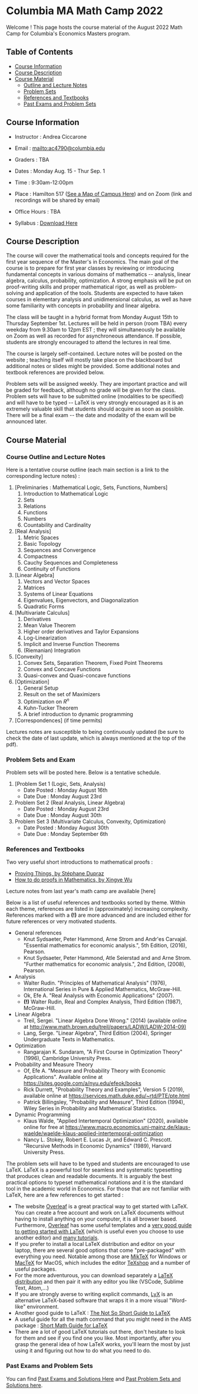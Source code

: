 # Columbia MA Math Camp 2022
Welcome ! This page hosts the course material of the August 2022 Math Camp for Columbia's Economics Masters program.

## Table of Contents

* [Course Information](#course-information)
* [Course Description](#course-description)
* [Course Material](#course-material)
    - [Outline and Lecture Notes](#course-outline-and-lecture-notes)
    - [Problem Sets](#problem-sets)
	- [References and Textbooks](#references-and-textbooks)
	- [Past Exams and Problem Sets](#past-exams-and-problem-sets)

## Course Information

* Instructor : Andrea Ciccarone
* Email : <mailto:ac4790@columbia.edu>
* Graders : TBA

* Dates : Monday Aug. 15 - Thur Sep. 1
* Time : 9:30am-12:00pm
* Place : Hamilton 517 ([See a Map of Campus Here](https://cufo.columbia.edu/sites/default/files/content/morningsidemap_2015aug-7.pdf)) and on Zoom (link and recordings will be shared by email)
* Office Hours : TBA

* Syllabus : [Download Here](https://andreaciccarone.github.io/MA-Columbia-Math-Camp-2022/Syllabus.pdf)


## Course Description

The course will cover the mathematical tools and concepts required for the first year sequence of the Master's in Economics. The main goal of the course is to prepare for first year classes by reviewing or introducing fundamental concepts in various domains of mathematics -- analysis, linear algebra, calculus, probability, optimization. A strong emphasis will be put on proof-writing skills and proper mathematical rigor, as well as problem-solving and application of the tools. Students are expected to have taken courses in elementary analysis and unidimensional calculus, as well as have some familiarity with concepts in probability and linear algebra.

The class will be taught in a hybrid format from Monday August 15th to Thursday September 1st. Lectures will be held in person (room TBA) every weekday from 9.30am to 12pm EST ; they will simultaneously be available on Zoom as well as recorded for asynchroneous attendance. If possible, students are strongly encouraged to attend the lectures in real time.

The course is largely self-contained. Lecture notes will be posted on the website ; teaching itself will mostly take place on the blackboard but additional notes or slides might be provided. Some additional notes and textbook references are provided below.

Problem sets will be assigned weekly. They are important practice and will be graded for feedback, although no grade will be given for the class. Problem sets will have to be submitted online (modalities to be specified) and will have to be typed -- LaTeX is very strongly encouraged as it is an extremely valuable skill that students should acquire as soon as possible. There will be a final exam -- the date and modality of the exam will be announced later.

## Course Material

### Course Outline and Lecture Notes

Here is a tentative course outline (each main section is a link to the corresponding lecture notes) :

1. [Preliminaries : Mathematical Logic, Sets, Functions, Numbers]
	1. Introduction to Mathematical Logic
	2. Sets
	3. Relations
	4. Functions
	5. Numbers
	6. Countability and Cardinality
2. [Real Analysis]
	1. Metric Spaces
	2. Basic Topology
	3. Sequences and Convergence
	4. Compactness
	5. Cauchy Sequences and Completeness
	6. Continuity of Functions
3. [Linear Algebra]
	1. Vectors and Vector Spaces
	2. Matrices
	3. Systems of Linear Equations
	4. Eigenvalues, Eigenvectors, and Diagonalization
	5. Quadratic Forms
4. [Multivariate Calculus]
	1. Derivatives
	2. Mean Value Theorem
	3. Higher order derivatives and Taylor Expansions
	4. Log-Linearization
	5. Implicit and Inverse Function Theorems
	6. (Riemanian) Integration
5. [Convexity]
	1. Convex Sets, Separation Theorem, Fixed Point Theorems
	2. Convex and Concave Functions
	3. Quasi-convex and Quasi-concave functions
6. [Optimization]
	1. General Setup
	2. Result on the set of Maximizers
	3. Optimization on $R^n$
	4. Kuhn-Tucker Theorem
	5. A brief introduction to dynamic programming
7. [Correspondences] (if time permits)

Lectures notes are susceptible to being continuously updated (be sure to check the date of last update, which is always mentioned at the top of the pdf).

### Problem Sets and Exam

Problem sets will be posted here. Below is a tentative schedule.

1. [Problem Set 1 (Logic, Sets, Analysis)
	* Date Posted : Monday August 16th
	* Date Due : Monday August 23rd
2. Problem Set 2 (Real Analysis, Linear Algebra)
	* Date Posted : Monday August 23rd
	* Date Due : Monday August 30th	
3. Problem Set 3 (Multivariate Calculus, Convexity, Optimization)
	* Date Posted : Monday August 30th
	* Date Due : Monday September 6th

### References and Textbooks

Two very useful short introductions to mathematical proofs : 
* [Proving Things, by Stéphane Dupraz](https://andreaciccarone.github.io/MA-Columbia-Math-Camp-2022/Lecture%20Notes/provingthings_Stephane.pdf)
* [How to do proofs in Mathematics, by Xingye Wu](https://andreaciccarone.github.io/MA-Columbia-Math-Camp-2022/Syllabus.pdf/Lecture%20Notes/provingthings_Xingye.pdf)

Lecture notes from last year's math camp are available [here]

Below is a list of useful references and textbooks sorted by theme. Within each theme, references are listed in (approximately) increasing complexity. References marked with a **(!)** are more advanced and are included either for future references or very motivated students. 
* General references
	- Knut Sydsaeter, Peter Hammond, Arne Strom and Andr\'es Carvajal. "Essential mathematics for economic analysis.", 5th Edition, (2016), Pearson. 
	-  Knut Sydsaeter, Peter Hammond, Atle Seierstad and and Arne Strom. "Further mathematics for economic analysis.", 2nd Edition, (2008), Pearson.
* Analysis
	- Walter Rudin. "Principles of Mathematical Analysis" (1976), International Series in Pure \& Applied Mathematics, McGraw-Hill.
	- Ok, Efe A. "Real Analysis with Economic Applications" (2007).
	- **(!)** Walter Rudin, Real and Complex Analysis, Third Edition (1987), McGraw-Hill. 
* Linear Algebra	
	- Treil, Sergei. "Linear Algebra Done Wrong." (2014) (available online at <http://www.math.brown.edu/treil/papers/LADW/LADW-2014-09)>
	- Lang, Serge. "Linear Algebra", Third Edition (2004), Springer Undergraduate Texts in Mathematics.
* Optimization 
	- Rangarajan K. Sundaram, "A First Course in Optimization Theory" (1996), Cambridge University Press. 
* Probability and Measure Theory
	- Of, Efe A. "Measure and Probability Theory with Economic Applications". Available online at <https://sites.google.com/a/nyu.edu/efeok/books>
	- Rick Durrett, "Probability Theory and Examples", Version 5 (2019), available online at <https://services.math.duke.edu/~rtd/PTE/pte.html>
	- Patrick Billingsley, "Probability and Measure", Third Edition (1994), Wiley Series in Probability and Mathematical Statistics. 
* Dynamic Programming	
	- Klaus Walde, "Applied Intertemporal Optimization" (2020), available online for free at <https://www.macro.economics.uni-mainz.de/klaus-waelde/waelde-klaus-applied-intertemporal-optimization>
	- Nancy L. Stokey, Robert E. Lucas Jr, and Edward C. Prescott. "Recursive Methods in Economic Dynamics" (1989), Harvard University Press.

The problem sets will have to be typed and students are encouraged to use LaTeX. LaTeX is a powerful tool for seamless and systematic typesetting that produces clean and readable documents. It is arguably the best practical options to typeset mathematical notations and it is the standard tool in the academic world in Economics. For those that are not familiar with LaTeX, here are a few references to get started :
* The website [Overleaf](www.overleaf.com) is a great practical way to get started with LaTeX. You can create a free account and work on LaTeX documents without having to install anything on your computer, it is all browser based. Furthermore, [Overleaf](www.overleaf.com) has some useful templates and a [very good guide to getting started with LaTeX](https://www.overleaf.com/learn/latex/Learn_LaTeX_in_30_minutes) (which is useful even you choose to use another editor) and [many tutorials](https://www.overleaf.com/learn).
* If you prefer to install a local LaTeX distribution and editor on your laptop, there are several good options that come "pre-packaged" with everything you need. Notable among those are [MikTeX](https://miktex.org/) for Windows or [MacTeX](https://tug.org/mactex/) for MacOS, which includes the editor [TeXshop](https://pages.uoregon.edu/koch/texshop/) and a number of useful packages.
* For the more adventurous, you can download separately a [LaTeX distribution](https://www.latex-project.org/) and then pair it with any editor you like (VSCode, Sublime Text, Atom,...)
* If you are strongly averse to writing explicit commands, [LyX](https://www.lyx.org/) is an alternative LaTeX-based software that wraps it in a more visual "Word-like" environment.
* Another good guide to LaTeX : [The Not So Short Guide to LaTeX](https://www.google.com/url?sa=t&rct=j&q=&esrc=s&source=web&cd=&cad=rja&uact=8&ved=2ahUKEwiI69WrmojxAhUPZd8KHcL6D4kQFjAAegQIAxAD&url=https%3A%2F%2Ftobi.oetiker.ch%2Flshort%2Flshort.pdf&usg=AOvVaw2H-66YoZTXtmBuNDfl3mcl)
* A useful guide for all the math command that you might need in the AMS package : [Short Math Guide for LaTeX](https://www.google.com/url?sa=t&rct=j&q=&esrc=s&source=web&cd=&cad=rja&uact=8&ved=2ahUKEwis9OzumojxAhWOT98KHQE6BFgQFjAAegQIBBAD&url=http%3A%2F%2Ftug.ctan.org%2Finfo%2Fshort-math-guide%2Fshort-math-guide.pdf&usg=AOvVaw2xgiC2cYnygUWte5jHJYyo)
* There are a lot of good LaTeX tutorials out there, don't hesitate to look for them and see if you find one you like. Most importantly, after you grasp the general idea of how LaTeX works, you'll learn the most by just using it and figuring out how to do what you need to do.

### Past Exams and Problem Sets

You can find [Past Exams and Solutions Here](https://andreaciccarone.github.io/MA-Columbia-Math-Camp-2022/Past%20Exams) and [Past Problem Sets and Solutions here](https://andreaciccarone.github.io/MA-Columbia-Math-Camp-2022/Past%20Problem%20Sets).
